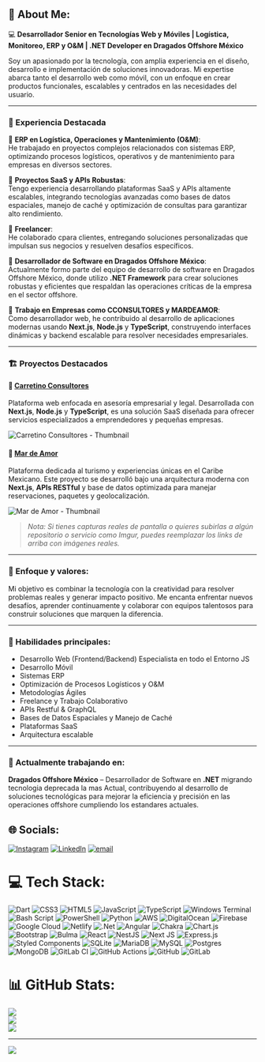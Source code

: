 ## 💫 About Me:
💻 **Desarrollador Senior en Tecnologías Web y Móviles | Logística, Monitoreo, ERP y O&M | .NET Developer en Dragados Offshore México**

Soy un apasionado por la tecnología, con amplia experiencia en el diseño, desarrollo e implementación de soluciones innovadoras. Mi expertise abarca tanto el desarrollo web como móvil, con un enfoque en crear productos funcionales, escalables y centrados en las necesidades del usuario.

---

### 🌟 Experiencia Destacada

🔹 **ERP en Logística, Operaciones y Mantenimiento (O&M)**:  
He trabajado en proyectos complejos relacionados con sistemas ERP, optimizando procesos logísticos, operativos y de mantenimiento para empresas en diversos sectores.

🔹 **Proyectos SaaS y APIs Robustas**:  
Tengo experiencia desarrollando plataformas SaaS y APIs altamente escalables, integrando tecnologías avanzadas como bases de datos espaciales, manejo de caché y optimización de consultas para garantizar alto rendimiento.

🔹 **Freelancer**:  
He colaborado cpara clientes, entregando soluciones personalizadas que impulsan sus negocios y resuelven desafíos específicos.

🔹 **Desarrollador de Software en Dragados Offshore México**:  
Actualmente formo parte del equipo de desarrollo de software en Dragados Offshore México, donde utilizo **.NET Framework** para crear soluciones robustas y eficientes que respaldan las operaciones críticas de la empresa en el sector offshore.

🔹 **Trabajo en Empresas como CCONSULTORES y MARDEAMOR**:  
Como desarrollador web, he contribuido al desarrollo de aplicaciones modernas usando **Next.js**, **Node.js** y **TypeScript**, construyendo interfaces dinámicas y backend escalable para resolver necesidades empresariales.

---

### 🏗️ Proyectos Destacados

#### 🎯 [Carretino Consultores](https://carretinoconsultores.com.mx )
Plataforma web enfocada en asesoría empresarial y legal. Desarrollada con **Next.js**, **Node.js** y **TypeScript**, es una solución SaaS diseñada para ofrecer servicios especializados a emprendedores y pequeñas empresas.

![Carretino Consultores - Thumbnail](https://via.placeholder.com/400x200?text=carretinoconsultores.com.mx )

#### 🐬 [Mar de Amor](https://mardeamor.mx )
Plataforma dedicada al turismo y experiencias únicas en el Caribe Mexicano. Este proyecto se desarrolló bajo una arquitectura moderna con **Next.js**, **APIs RESTful** y base de datos optimizada para manejar reservaciones, paquetes y geolocalización.

![Mar de Amor - Thumbnail](https://via.placeholder.com/400x200?text=mardeamor.mx )

> *Nota: Si tienes capturas reales de pantalla o quieres subirlas a algún repositorio o servicio como Imgur, puedes reemplazar los links de arriba con imágenes reales.*

---

### 🎯 Enfoque y valores:
Mi objetivo es combinar la tecnología con la creatividad para resolver problemas reales y generar impacto positivo. Me encanta enfrentar nuevos desafíos, aprender continuamente y colaborar con equipos talentosos para construir soluciones que marquen la diferencia.

---

### 🚀 Habilidades principales:
- Desarrollo Web (Frontend/Backend)  Especialista en todo el Entorno JS
- Desarrollo Móvil  
- Sistemas ERP  
- Optimización de Procesos Logísticos y O&M  
- Metodologías Ágiles  
- Freelance y Trabajo Colaborativo  
- APIs Restful & GraphQL  
- Bases de Datos Espaciales y Manejo de Caché  
- Plataformas SaaS  
- Arquitectura escalable  

---

### 📍 Actualmente trabajando en:
**Dragados Offshore México** – Desarrollador de Software en **.NET** migrando tecnologia deprecada la mas Actual, contribuyendo al desarrollo de soluciones tecnológicas para mejorar la eficiencia y precisión en las operaciones offshore cumpliendo los estandares actuales.


## 🌐 Socials:
[![Instagram](https://img.shields.io/badge/Instagram-%23E4405F.svg?logo=Instagram&logoColor=white)](https://instagram.com/efracode) [![LinkedIn](https://img.shields.io/badge/LinkedIn-%230077B5.svg?logo=linkedin&logoColor=white)](https://linkedin.com/in/efraindev) [![email](https://img.shields.io/badge/Email-D14836?logo=gmail&logoColor=white)](mailto:efrain_may_75@hotmail.com) 

# 💻 Tech Stack:
![Dart](https://img.shields.io/badge/dart-%230175C2.svg?style=for-the-badge&logo=dart&logoColor=white) ![CSS3](https://img.shields.io/badge/css3-%231572B6.svg?style=for-the-badge&logo=css3&logoColor=white) ![HTML5](https://img.shields.io/badge/html5-%23E34F26.svg?style=for-the-badge&logo=html5&logoColor=white) ![JavaScript](https://img.shields.io/badge/javascript-%23323330.svg?style=for-the-badge&logo=javascript&logoColor=%23F7DF1E) ![TypeScript](https://img.shields.io/badge/typescript-%23007ACC.svg?style=for-the-badge&logo=typescript&logoColor=white) ![Windows Terminal](https://img.shields.io/badge/Windows%20Terminal-%234D4D4D.svg?style=for-the-badge&logo=windows-terminal&logoColor=white) ![Bash Script](https://img.shields.io/badge/bash_script-%23121011.svg?style=for-the-badge&logo=gnu-bash&logoColor=white) ![PowerShell](https://img.shields.io/badge/PowerShell-%235391FE.svg?style=for-the-badge&logo=powershell&logoColor=white) ![Python](https://img.shields.io/badge/python-3670A0?style=for-the-badge&logo=python&logoColor=ffdd54) ![AWS](https://img.shields.io/badge/AWS-%23FF9900.svg?style=for-the-badge&logo=amazon-aws&logoColor=white) ![DigitalOcean](https://img.shields.io/badge/DigitalOcean-%230167ff.svg?style=for-the-badge&logo=digitalOcean&logoColor=white) ![Firebase](https://img.shields.io/badge/firebase-%23039BE5.svg?style=for-the-badge&logo=firebase) ![Google Cloud](https://img.shields.io/badge/GoogleCloud-%234285F4.svg?style=for-the-badge&logo=google-cloud&logoColor=white) ![Netlify](https://img.shields.io/badge/netlify-%23000000.svg?style=for-the-badge&logo=netlify&logoColor=#00C7B7) ![.Net](https://img.shields.io/badge/.NET-5C2D91?style=for-the-badge&logo=.net&logoColor=white) ![Angular](https://img.shields.io/badge/angular-%23DD0031.svg?style=for-the-badge&logo=angular&logoColor=white) ![Chakra](https://img.shields.io/badge/chakra-%234ED1C5.svg?style=for-the-badge&logo=chakraui&logoColor=white) ![Chart.js](https://img.shields.io/badge/chart.js-F5788D.svg?style=for-the-badge&logo=chart.js&logoColor=white) ![Bootstrap](https://img.shields.io/badge/bootstrap-%238511FA.svg?style=for-the-badge&logo=bootstrap&logoColor=white) ![Bulma](https://img.shields.io/badge/bulma-00D0B1?style=for-the-badge&logo=bulma&logoColor=white) ![React](https://img.shields.io/badge/react-%2320232a.svg?style=for-the-badge&logo=react&logoColor=%2361DAFB) ![NestJS](https://img.shields.io/badge/nestjs-%23E0234E.svg?style=for-the-badge&logo=nestjs&logoColor=white) ![Next JS](https://img.shields.io/badge/Next-black?style=for-the-badge&logo=next.js&logoColor=white) ![Express.js](https://img.shields.io/badge/express.js-%23404d59.svg?style=for-the-badge&logo=express&logoColor=%2361DAFB) ![Styled Components](https://img.shields.io/badge/styled--components-DB7093?style=for-the-badge&logo=styled-components&logoColor=white) ![SQLite](https://img.shields.io/badge/sqlite-%2307405e.svg?style=for-the-badge&logo=sqlite&logoColor=white) ![MariaDB](https://img.shields.io/badge/MariaDB-003545?style=for-the-badge&logo=mariadb&logoColor=white) ![MySQL](https://img.shields.io/badge/mysql-4479A1.svg?style=for-the-badge&logo=mysql&logoColor=white) ![Postgres](https://img.shields.io/badge/postgres-%23316192.svg?style=for-the-badge&logo=postgresql&logoColor=white) ![MongoDB](https://img.shields.io/badge/MongoDB-%234ea94b.svg?style=for-the-badge&logo=mongodb&logoColor=white) ![GitLab CI](https://img.shields.io/badge/gitlab%20CI-%23181717.svg?style=for-the-badge&logo=gitlab&logoColor=white) ![GitHub Actions](https://img.shields.io/badge/github%20actions-%232671E5.svg?style=for-the-badge&logo=githubactions&logoColor=white) ![GitHub](https://img.shields.io/badge/github-%23121011.svg?style=for-the-badge&logo=github&logoColor=white) ![GitLab](https://img.shields.io/badge/gitlab-%23181717.svg?style=for-the-badge&logo=gitlab&logoColor=white)
# 📊 GitHub Stats:
![](https://github-readme-stats.vercel.app/api?username=efraindrummer&theme=shadow_blue&hide_border=false&include_all_commits=true&count_private=true)<br/>
![](https://github-readme-streak-stats.herokuapp.com/?user=efraindrummer&theme=shadow_blue&hide_border=false)<br/>
![](https://github-readme-stats.vercel.app/api/top-langs/?username=efraindrummer&theme=shadow_blue&hide_border=false&include_all_commits=true&count_private=true&layout=compact)

---
[![](https://visitcount.itsvg.in/api?id=efraindrummer&icon=0&color=0)](https://visitcount.itsvg.in)

<!-- Proudly created with GPRM ( https://gprm.itsvg.in ) -->
